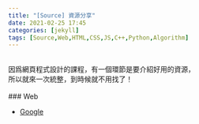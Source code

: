 ```yaml
---
title: "[Source] 資源分享"
date: 2021-02-25 17:45
categories: [jekyll]
tags: [Source,Web,HTML,CSS,JS,C++,Python,Algorithm]
---
```

<br>
因爲網頁程式設計的課程，有一個環節是要介紹好用的資源，<br>
所以就來一次統整，到時候就不用找了！<br>
<br>
### Web

* [Google](https://www.google.com)
